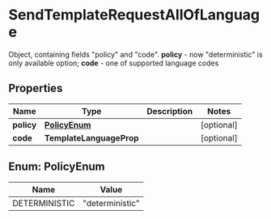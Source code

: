 

# SendTemplateRequestAllOfLanguage

Object, containing fields \"policy\" and \"code\".  **policy** - now \"deterministic\" is only available option;  **code** - one of supported language codes

## Properties

| Name | Type | Description | Notes |
|------------ | ------------- | ------------- | -------------|
|**policy** | [**PolicyEnum**](#PolicyEnum) |  |  [optional] |
|**code** | **TemplateLanguageProp** |  |  [optional] |



## Enum: PolicyEnum

| Name | Value |
|---- | -----|
| DETERMINISTIC | &quot;deterministic&quot; |




